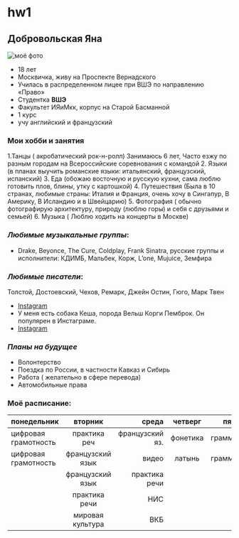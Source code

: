# hw1
## Добровольская Яна
![моё фото](https://scontent.cdninstagram.com/t51.2885-15/s320x320/e35/24127089_132213540821361_4808211060328759296_n.jpg)
* 18 лет
* Москвичка, живу на Проспекте Вернадского
* Училась в распределенном лицее при ВШЭ по направлению «Право»
* Студентка **ВШЭ** 
* Факультет ИЯиМкк, корпус на Старой Басманной
* 1 курс
* учу английский и французский
### Мои хобби и занятия
1.Танцы ( акробатический рок-н-ролл) Занимаюсь 6 лет, Часто езжу по разным городам на Всероссийские соревнования с командой
2. Языки (в планах выучить романские языки: итальянский, французский, испанский)
3. Еда (обожаю восточную и русскую кухни, сама люблю готовить плов, блины, утку с картошкой)
4. Путешествия (Была в 10 странах, любимые страны: Италия и Франция, очень хочу в Сингапур, В Америку, В Исландию и в Швейцарию)
5. Фотография ( обычно фотографирую архитектуру, природу (люблю горы) и себя с друзьями и семьей)
6. Музыка ( Люблю ходить на концерты в Москве)
### _Любимые музыкальные группы_:
* Drake, Beyonce, The Cure, Coldplay, Frank Sinatra,  русские группы и исполнители: КДИМБ, Мальбек, Корж, L’one, Mujuice, Земфира
### _Любимые писатели_:
Толстой, Достоевский, Чехов, Ремарк, Джейн Остин, Гюго, Марк Твен
* [Instagram](https://www.instagram.com/dobroyana/)
* У меня есть собака Кеша, порода Вельш Корги Пемброк. Он популярен в Инстаграме.
* [Instagram](https://www.instagram.com/kesha.corg/)
### *Планы на будущее*
- Волонтерство
- Поездка по России, в частности Кавказ и Сибирь
- Работа ( желательно в сфере перевода)
- Автомобильные права 
### Моё расписание:
|      понедельник     |      вторник     |      среда      | четверг  |   пятница  |
|:---------------------|:---------------: | --------------: |:--------:|-----------:|
| цифровая грамотность | практика реч     | французский яз. | фонетика | грамматика |
| цифровая грамотность | французский язык |    видео        | латынь   | грамматика |
|                      | французский язык | практика речи   |          | ВКБ        |
|                      | практика речи    |     НИС         |          | МКН        |
|                      | мировая культура |     ВКБ         |          |            |




